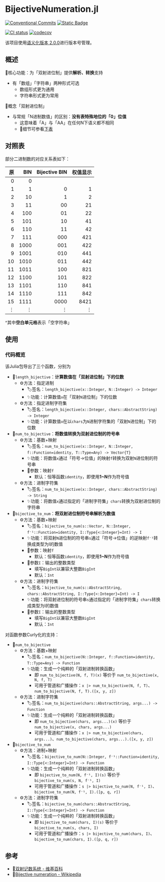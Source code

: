 <!-- ⚠️该文件由 `BijectiveNumeration.ipynb` 自动生成于 2024-02-01T11:39:22.520，无需手动修改 -->
# BijectiveNumeration.jl

[![Conventional Commits](https://img.shields.io/badge/Conventional%20Commits-1.0.0-%23FE5196?logo=conventionalcommits&logoColor=white)](https://conventionalcommits.org)
[![Static Badge](https://img.shields.io/badge/julia-package?logo=julia&label=1.4%2B)](https://julialang.org/)

[![CI status](https://github.com/ARCJ137442/BijectiveNumeration.jl/workflows/CI/badge.svg)](https://github.com/ARCJ137442/BijectiveNumeration.jl/actions/workflows/ci.yml)
[![codecov](https://codecov.io/gh/ARCJ137442/BijectiveNumeration.jl/graph/badge.svg?token=PCQHEU15L0)](https://codecov.io/gh/ARCJ137442/BijectiveNumeration.jl)

该项目使用[语义化版本 2.0.0](https://semver.org/)进行版本号管理。

## 概述

🎯核心功能：为「双射进位制」提供**解析、转换**支持

- 有「数组」「字符串」两种形式可选
  - 数组形式更为通用
  - 字符串形式更为常用

📌概念「双射进位制」

- 与常规「N进制数值」的区别：**没有表特殊地位的「0」位值**
  - 这意味着「A」与「AA」在任何N下语义都不相同
  - 🔗细节可参看[下表](#对照表)

## 对照表

部分二进制数的对应关系表如下：

| 原 | BIN | Bijective BIN | 权值显示 |
| ---: | ---: | ---: | ---: |
| 0 | 0 |  |  |
| 1 | 1 | 0 | 1 |
| 2 | 10 | 1 | 2 |
| 3 | 11 | 00 | 21 |
| 4 | 100 | 01 | 22 |
| 5 | 101 | 10 | 41 |
| 6 | 110 | 11 | 42 |
| 7 | 111 | 000 | 421 |
| 8 | 1000 | 001 | 422 |
| 9 | 1001 | 010 | 441 |
| 10 | 1010 | 011 | 442 |
| 11 | 1011 | 100 | 821 |
| 12 | 1100 | 101 | 822 |
| 13 | 1101 | 110 | 841 |
| 14 | 1110 | 111 | 842 |
| 15 | 1111 | 0000 | 8421 |
| $\vdots$ | $\vdots$ | $\vdots$ | $\vdots$ |

^其中**空白单元格**表示「空字符串」

## 使用

### 代码概览

该Julia包导出了三个函数，分别为

- 📌`length_bijective`：**计算数值在「双射进位制」下的位数**
  - ⚙️方法：指定进制
    - 🏷️签名：`length_bijective(x::Integer, N::Integer) -> Integer`
    - ✨功能：计算数值`x`在「双射`N`进位制」下的位数
  - ⚙️方法：指定进制字符集
    - 🏷️签名：`length_bijective(x::Integer, chars::AbstractString) -> Integer`
    - ✨功能：计算数值`x`在以`chars`为`N`进制字符集的「双射`N`进位制」下的位数
- 📌`num_to_bijective`：**将数值转换为双射进位制的符号串**
  - ⚙️方法：基数+映射
    - 🏷️签名：`num_to_bijective(x::Integer, N::Integer, f::Function=identity, T::Type=Any) -> Vector{T}`
    - ✨功能：将数值`x`通过「符号→位值」的映射`f`转换为双射`N`进位制的符号串
    - 🔧参数：映射`f`
      - 默认：恒等函数`identity`，即使用**1~N**作为符号值
  - ⚙️方法：进制字符集
    - 🏷️签名：`num_to_bijective(x::Integer, chars::AbstractString) -> String`
    - ✨功能：将数值`x`通过指定的「进制字符集」`chars`转换为双射进位制的字符串
- 📌`bijective_to_num`：**将双射进位制符号串解析为数值**
  - ⚙️方法：基数+映射
    - 🏷️签名：`bijective_to_num(s::Vector, N::Integer, f⁻¹::Function=identity, I::Type{<:Integer}=Int) -> I`
    - ✨功能：将双射`N`进位制的符号串`s`通过「符号→位值」的逆映射`f⁻¹`转换成类型为I的数值
    - 🔧参数：映射`f`
      - 默认：恒等函数`identity`，即使用**1~N**作为符号值
    - 🔧参数`I`：输出的整数类型
      - 填写`BigInt`以兼容大整数`BigInt`
      - 默认：`Int`
  - ⚙️方法：进制字符集
    - 🏷️签名：`bijective_to_num(s::AbstractString, chars::AbstractString, I::Type{<:Integer}=Int) -> I`
    - ✨功能：将双射进位制的符号串`s`通过指定的「进制字符集」`chars`转换成类型为I的数值
    - 🔧参数`I`：输出的整数类型
      - 填写`BigInt`以兼容大整数`BigInt`
      - 默认：`Int`

对函数参数Curly化的支持：

- 📌`num_to_bijective`
  - ⚙️方法：基数+映射
    - 🏷️签名：`num_to_bijective(N::Integer, f::Function=identity, T::Type=Any) -> Function`
    - ✨功能：生成一个纯粹的「双射进制转换函数」
      - 即 `num_to_bijective(N, f, T)(x)` 等价于 `num_to_bijective(x, N, f, T)`
      - 可用于管道和广播操作：`x |> num_to_bijective(N, f, T)`、`num_to_bijective(N, f, T).([x, y, z])`
  - ⚙️方法：进制字符集
    - 🏷️签名：`num_to_bijective(chars::AbstractString, args...) -> Function`
    - ✨功能：生成一个纯粹的「双射进制转换函数」
      - 即 `num_to_bijective(chars, args...)(x)` 等价于 `num_to_bijective(x, chars, args...)`
      - 可用于管道和广播操作：`x |> num_to_bijective(chars, args...)`、`num_to_bijective(chars, args...).([x, y, z])`
- 📌`bijective_to_num`
  - ⚙️方法：进制+映射
    - 🏷️签名：`bijective_to_num(N::Integer, f⁻¹::Function=identity, I::Type{<:Integer}=Int) -> Function`
    - ✨功能：生成一个纯粹的「双射进制转换函数」
      - 即 `bijective_to_num(N, f⁻¹, I)(s)` 等价于 `bijective_to_num(s, N, f⁻¹, I)`
      - 可用于管道和广播操作：`s |> bijective_to_num(N, f⁻¹, I)`、`bijective_to_num(N, f⁻¹, I).([p, q, r])`
  - ⚙️方法：进制字符集
    - 🏷️签名：`bijective_to_num(chars::AbstractString, I::Type{<:Integer}=Int) -> Function`
    - ✨功能：生成一个纯粹的「双射进制转换函数」
      - 即 `bijective_to_num(chars, I)(s)` 等价于 `bijective_to_num(s, chars, I)`
      - 可用于管道和广播操作：`s |> bijective_to_num(chars, I)`、`bijective_to_num(chars, I).([p, q, r])`

## 参考

- 🔗[双射记数系统 - 维基百科](https://zh.wikipedia.org/wiki/%E9%9B%99%E5%B0%84%E8%A8%98%E6%95%B8)
- 🔗[Bijective numeration - Wikipedia](https://en.wikipedia.org/wiki/Bijective_numeration)
